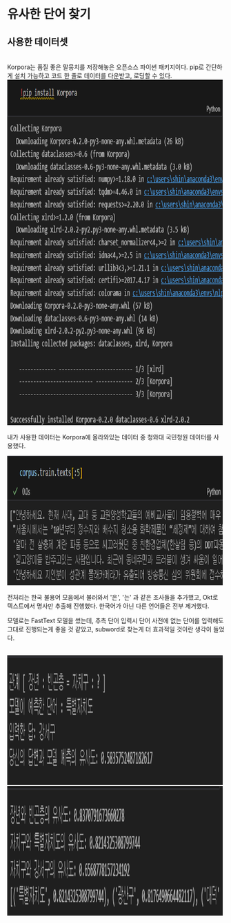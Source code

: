 # 유사한 단어 찾기


## 사용한 데이터셋

<br>
Korpora는 품질 좋은 말뭉치를 저장해놓은 오픈소스 파이썬 패키지이다. pip로 간단하게 설치 가능하고 코드 한 줄로 데이터를 다운받고, 로딩할 수 있다.

<img width="500" height="800" alt="Image" src="./image/Korpora_install.png" />

<br>

내가 사용한 데이터는 Korpora에 올라와있는 데이터 중 청와대 국민청원 데이터를 사용했다.

<img width="500" height="300" alt="Image" src="./image/Korpora_ex.png" />

<br>

전처리는 한국 불용어 모음에서 불러와서 '은', '는' 과 같은 조사들을 추가했고, Okt로 텍스트에서 명사만 추출해 진행했다. 한국어가 아닌 다른 언어들은 전부 제거했다.

모델로는 FastText 모델을 썼는데, 추측 단어 입력시 단어 사전에 없는 단어를 입력해도 그대로 진행되는게 좋을 것 같았고, subword로 찾는게 더 효과적일 것이란 생각이 들었다.

<br>

<img width="500" height="300" alt="Image" src="./image/result1.png" />

<br>

<img width="500" height="300" alt="Image" src="./image/result2.png" />
